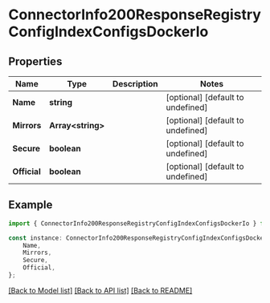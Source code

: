 # ConnectorInfo200ResponseRegistryConfigIndexConfigsDockerIo


## Properties

Name | Type | Description | Notes
------------ | ------------- | ------------- | -------------
**Name** | **string** |  | [optional] [default to undefined]
**Mirrors** | **Array&lt;string&gt;** |  | [optional] [default to undefined]
**Secure** | **boolean** |  | [optional] [default to undefined]
**Official** | **boolean** |  | [optional] [default to undefined]

## Example

```typescript
import { ConnectorInfo200ResponseRegistryConfigIndexConfigsDockerIo } from './api';

const instance: ConnectorInfo200ResponseRegistryConfigIndexConfigsDockerIo = {
    Name,
    Mirrors,
    Secure,
    Official,
};
```

[[Back to Model list]](../README.md#documentation-for-models) [[Back to API list]](../README.md#documentation-for-api-endpoints) [[Back to README]](../README.md)
